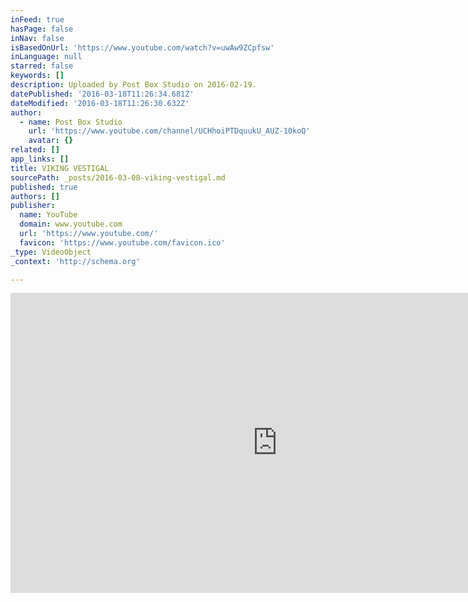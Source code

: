 ```yaml
---
inFeed: true
hasPage: false
inNav: false
isBasedOnUrl: 'https://www.youtube.com/watch?v=uwAw9ZCpfsw'
inLanguage: null
starred: false
keywords: []
description: Uploaded by Post Box Studio on 2016-02-19.
datePublished: '2016-03-18T11:26:34.681Z'
dateModified: '2016-03-18T11:26:30.632Z'
author:
  - name: Post Box Studio
    url: 'https://www.youtube.com/channel/UCHhoiPTDquukU_AUZ-10koQ'
    avatar: {}
related: []
app_links: []
title: VIKING VESTIGAL
sourcePath: _posts/2016-03-08-viking-vestigal.md
published: true
authors: []
publisher:
  name: YouTube
  domain: www.youtube.com
  url: 'https://www.youtube.com/'
  favicon: 'https://www.youtube.com/favicon.ico'
_type: VideoObject
_context: 'http://schema.org'

---
```

<iframe src="https://cdn.embedly.com/widgets/media.html?src=https%3A%2F%2Fwww.youtube.com%2Fembed%2FuwAw9ZCpfsw%3Ffeature%3Doembed&amp;url=https%3A%2F%2Fwww.youtube.com%2Fwatch%3Fv%3DuwAw9ZCpfsw&amp;image=https%3A%2F%2Fi.ytimg.com%2Fvi%2FuwAw9ZCpfsw%2Fhqdefault.jpg&amp;key=b7d04c9b404c499eba89ee7072e1c4f7&amp;type=text%2Fhtml&amp;schema=youtube" width="854" height="480" scrolling="no" frameborder="0" allowfullscreen="allowfullscreen" style=""></iframe>
